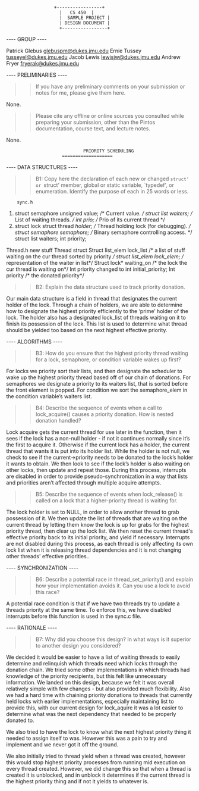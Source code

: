                       +-----------------+
                     	|  	CS 450 	|
                     	|  SAMPLE PROJECT |
                     	| DESIGN DOCUMENT |
                     	+-----------------+
 
---- GROUP ----
 

Patrick Glebus glebuspm@dukes.jmu.edu
Ernie Tussey tusseyel@dukes.jmu.edu
Jacob Lewis lewisjw@dukes.jmu.edu
Andrew Fryer fryerak@dukes.jmu.edu
 

 
 
---- PRELIMINARIES ----
 
>> If you have any preliminary comments on your submission or notes for
>> me, please give them here.
 
None.
 
>> Please cite any offline or online sources you consulted while
>> preparing your submission, other than the Pintos documentation,
>> course text, and lecture notes.
 
None.
 
            	                 PRIORITY SCHEDULING
                         ===================

---- DATA STRUCTURES ----

>> B1: Copy here the declaration of each new or changed `struct' or
>> `struct' member, global or static variable, `typedef', or
>> enumeration.  Identify the purpose of each in 25 words or less.

		sync.h
1. struct semaphore
    	unsigned value;             /* Current value. */
    	struct list waiters;        /* List of waiting threads. */
    	int prio;                   /* Prio of its current thread */
2. struct lock 
struct thread *holder;      /* Thread holding lock (for debugging). */
struct semaphore semaphore; /* Binary semaphore controlling access. */
struct list waiters;
int priority;

Thread.h new stuff
Thread struct
Struct list_elem lock_list /* a list of stuff waiting on the cur thread  sorted by priority */
struct list_elem lock_elem; /* representation of the waiter in list*/
Struct lock* waiting_on /* the lock the cur thread is waiting on*/
Int priority changed to int initial_priority;
Int priority /* the donated priority*/

>> B2: Explain the data structure used to track priority donation.

Our main data structure is a field in thread that designates the current holder of the lock. 
Through a chain of holders, we are able to determine how to designate the highest priority efficiently
to the ‘prime’ holder of the lock. The holder also has a designated lock_list of threads waiting on it to
finish its possession of the lock. This list is used to determine what thread should be yielded too based
on the next highest effective priority.

---- ALGORITHMS ----

>> B3: How do you ensure that the highest priority thread waiting for
>> a lock, semaphore, or condition variable wakes up first?

For locks we priority sort their lists, and then designate the scheduler to wake up the highest priority
thread based off of our chain of donations.
For semaphores we designate a priority to its waiters list, that is sorted before the front element is
popped.
For condition we sort the semaphore_elem in the condition variable’s waiters list. 

>> B4: Describe the sequence of events when a call to lock_acquire()
>> causes a priority donation.  How is nested donation handled?

Lock acquire gets the current thread for use later in the function, then it sees if the lock has a
non-null holder - if not it continues normally since it’s the first to acquire it. Otherwise if the current lock
has a holder, the current thread that wants it is put into its holder list. While the holder is not null, we check
to see if the current->priority needs to be donated to the lock’s holder it wants to obtain. We then look to see if
the lock’s holder is also waiting on other locks, then update and repeat those. During this process, interrupts are
disabled in order to provide pseudo-synchronization in a way that lists and priorities aren’t affected through
multiple acquire attempts.

>> B5: Describe the sequence of events when lock_release() is called
>> on a lock that a higher-priority thread is waiting for.

The lock holder is set to NULL, in order to allow another thread to grab possession of it. We then update the list of
threads that are waiting on the current thread by letting them know the lock is up for grabs for the highest priority
thread, then clear up the lock list. We then reset the current thread's effective priority back to its initial priority,
and yield if necessary. Interrupts are not disabled during this process, as each thread is only affecting its own lock
list when it is releasing thread dependencies and it is not changing other threads' effective priorities..

---- SYNCHRONIZATION ----

>> B6: Describe a potential race in thread_set_priority() and explain
>> how your implementation avoids it.  Can you use a lock to avoid
>> this race?

A potential race condition is that if we have two threads try to update a threads priority at the same time.
To enforce this, we have disabled interrupts before this function is used in the sync.c file.


---- RATIONALE ----

>> B7: Why did you choose this design?  In what ways is it superior to
>> another design you considered?

We decided it would be easier to have a list of waiting threads to easily determine and relinquish which
threads need which locks through the donation chain. We tried some other implementations in which threads
had knowledge of the priority recipients, but this felt like unnecessary information. We landed on this design,
because we felt it was overall relatively simple with few changes - but also provided much flexibility.
Also we had a hard time with chaining priority donations to threads that currently held locks with earlier
implementations, especially maintaining list to provide this, with our current design for lock_aquire it was
a lot easier to determine what was the next dependency that needed to be properly donated to.

We also tried to have the lock to know what the next highest priority thing it needed to assign itself to was.
However this was a pain to try and implement and we never got it off the ground.

We also initially tried to thread yield when a thread was created, however this would stop highest priority
processes from running mid execution on every thread created. However, we did change this so that when a thread
is created it is unblocked, and in unblock it determines if the current thread is the highest priority thing and
if not it yields to whatever is.



